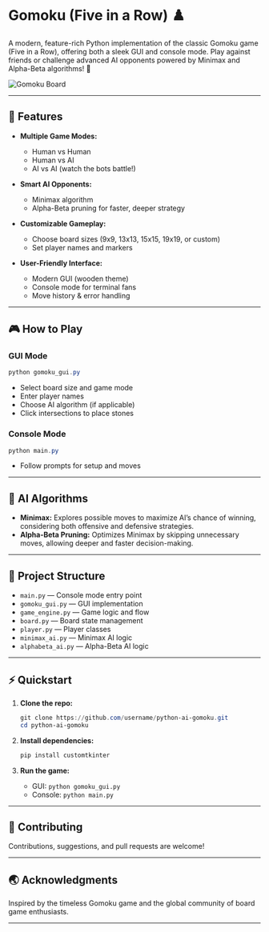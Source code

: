 # Gomoku (Five in a Row) ♟️

A modern, feature-rich Python implementation of the classic Gomoku game (Five in a Row), offering both a sleek GUI and console mode. Play against friends or challenge advanced AI opponents powered by Minimax and Alpha-Beta algorithms! 🧠

![Gomoku Board](https://th.bing.com/th/id/OIP.bafHCcgs9k5HciPIzDO6-gHaEK?rs=1&pid=ImgDetMain)

---

## 🚀 Features

- **Multiple Game Modes:**  
  - Human vs Human  
  - Human vs AI  
  - AI vs AI (watch the bots battle!)

- **Smart AI Opponents:**  
  - Minimax algorithm  
  - Alpha-Beta pruning for faster, deeper strategy

- **Customizable Gameplay:**  
  - Choose board sizes (9x9, 13x13, 15x15, 19x19, or custom)  
  - Set player names and markers

- **User-Friendly Interface:**  
  - Modern GUI (wooden theme)  
  - Console mode for terminal fans  
  - Move history & error handling

---

## 🎮 How to Play

### GUI Mode

```powershell
python gomoku_gui.py
```

- Select board size and game mode
- Enter player names
- Choose AI algorithm (if applicable)
- Click intersections to place stones

### Console Mode

```powershell
python main.py
```

- Follow prompts for setup and moves

---

## 🧩 AI Algorithms

- **Minimax:** Explores possible moves to maximize AI’s chance of winning, considering both offensive and defensive strategies.
- **Alpha-Beta Pruning:** Optimizes Minimax by skipping unnecessary moves, allowing deeper and faster decision-making.

---

## 📁 Project Structure

- `main.py` — Console mode entry point
- `gomoku_gui.py` — GUI implementation
- `game_engine.py` — Game logic and flow
- `board.py` — Board state management
- `player.py` — Player classes
- `minimax_ai.py` — Minimax AI logic
- `alphabeta_ai.py` — Alpha-Beta AI logic

---

## ⚡ Quickstart

1. **Clone the repo:**

   ```powershell
   git clone https://github.com/username/python-ai-gomoku.git
   cd python-ai-gomoku
   ```

2. **Install dependencies:**

   ```powershell
   pip install customtkinter
   ```

3. **Run the game:**  
   - GUI: `python gomoku_gui.py`  
   - Console: `python main.py`

---

## 🤝 Contributing

Contributions, suggestions, and pull requests are welcome!

---

## 🌏 Acknowledgments

Inspired by the timeless Gomoku game and the global community of board game enthusiasts.

---
